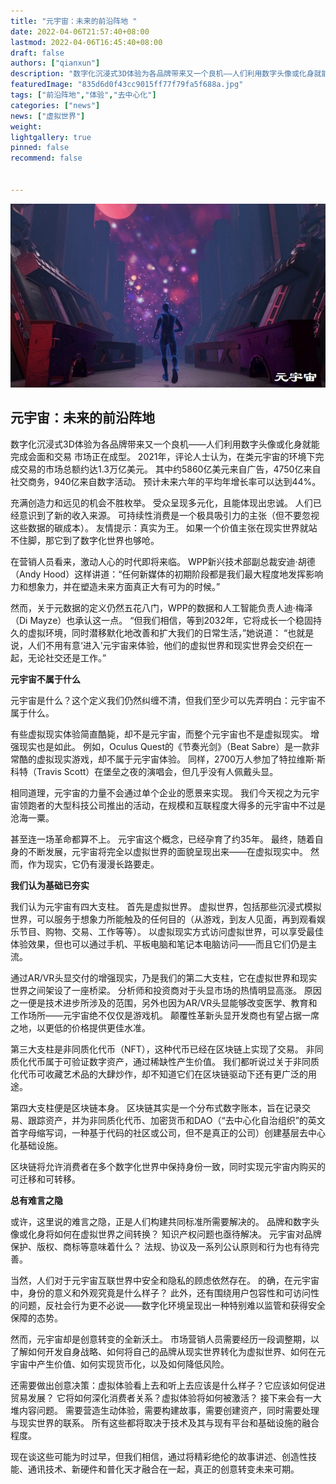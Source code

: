 ```yaml
---
title: "元宇宙：未来的前沿阵地 "
date: 2022-04-06T21:57:40+08:00
lastmod: 2022-04-06T16:45:40+08:00
draft: false
authors: ["qianxun"]
description: "数字化沉浸式3D体验为各品牌带来又一个良机——人们利用数字头像或化身就能完成会面和交易市场正在成型。"
featuredImage: "835d6d0f43cc9015ff77f79fa5f688a.jpg"
tags: ["前沿阵地","体验","去中心化"]
categories: ["news"]
news: ["虚拟世界"]
weight: 
lightgallery: true
pinned: false
recommend: false


---
```






![](835d6d0f43cc9015ff77f79fa5f688a.jpg)



## 元宇宙：未来的前沿阵地



数字化沉浸式3D体验为各品牌带来又一个良机——人们利用数字头像或化身就能完成会面和交易 市场正在成型。 2021年，评论人士认为，在类元宇宙的环境下完成交易的市场总额约达1.3万亿美元。 其中约5860亿美元来自广告，4750亿来自社交商务，940亿来自数字活动。 预计未来六年的平均年增长率可以达到44%。 

充满创造力和远见的机会不胜枚举。 受众呈现多元化，且能体现出忠诚。 人们已经意识到了新的收入来源。 可持续性消费是一个极具吸引力的主张（但不要忽视这些数据的碳成本）。 友情提示：真实为王。 如果一个价值主张在现实世界就站不住脚，那它到了数字化世界也够呛。

在营销人员看来，激动人心的时代即将来临。 WPP新兴技术部副总裁安迪·胡德（Andy Hood）这样讲道：“任何新媒体的初期阶段都是我们最大程度地发挥影响力和想象力，并在塑造未来方面真正大有可为的时候。”

然而，关于元数据的定义仍然五花八门，WPP的数据和人工智能负责人迪·梅泽（Di Mayze）也承认这一点。 “但我们相信，等到2032年，它将成长一个稳固持久的虚拟环境，同时潜移默化地改善和扩大我们的日常生活，”她说道： “也就是说，人们不用有意‘进入’元宇宙来体验，他们的虚拟世界和现实世界会交织在一起，无论社交还是工作。”

**元宇宙不属于什么**

元宇宙是什么？这个定义我们仍然纠缠不清，但我们至少可以先弄明白：元宇宙不属于什么。

有些虚拟现实体验简直酷毙，却不是元宇宙，而整个元宇宙也不是虚拟现实。 增强现实也是如此。 例如，Oculus Quest的《节奏光剑》（Beat Sabre）是一款非常酷的虚拟现实游戏，却不属于元宇宙体验。 同样，2700万人参加了特拉维斯·斯科特（Travis Scott）在堡垒之夜的演唱会，但几乎没有人佩戴头显。

相同道理，元宇宙的力量不会通过单个企业的愿景来实现。 我们今天视之为元宇宙领跑者的大型科技公司推出的活动，在规模和互联程度大得多的元宇宙中不过是沧海一粟。

甚至连一场革命都算不上。 元宇宙这个概念，已经孕育了约35年。 最终，随着自身的不断发展，元宇宙将完全以虚拟世界的面貌呈现出来——在虚拟现实中。 然而，作为现实，它仍有漫漫长路要走。

**我们认为基础已夯实**

我们认为元宇宙有四大支柱。 首先是虚拟世界。 虚拟世界，包括那些沉浸式模拟世界，可以服务于想象力所能触及的任何目的（从游戏，到友人见面，再到观看娱乐节目、购物、交易、工作等等）。 以虚拟现实方式访问虚拟世界，可以享受最佳体验效果，但也可以通过手机、平板电脑和笔记本电脑访问——而且它们仍是主流。

通过AR/VR头显交付的增强现实，乃是我们的第二大支柱，它在虚拟世界和现实世界之间架设了一座桥梁。 分析师和投资商对于头显市场的热情明显高涨。 原因之一便是技术进步所涉及的范围，另外也因为AR/VR头显能够改变医学、教育和工作场所——元宇宙绝不仅仅是游戏机。 颠覆性革新头显开发商也有望占据一席之地，以更低的价格提供更佳水准。

第三大支柱是非同质化代币（NFT），这种代币已经在区块链上实现了交易。 非同质化代币属于可验证数字资产，通过稀缺性产生价值。 我们都听说过关于非同质化代币可收藏艺术品的大肆炒作，却不知道它们在区块链驱动下还有更广泛的用途。

第四大支柱便是区块链本身。 区块链其实是一个分布式数字账本，旨在记录交易、跟踪资产，并为非同质化代币、加密货币和DAO（“去中心化自治组织”的英文首字母缩写词，一种基于代码的社区或公司，但不是真正的公司）创建基层去中心化基础设施。

区块链将允许消费者在多个数字化世界中保持身份一致，同时实现元宇宙内购买的可迁移和可转移。

**总有难言之隐**

或许，这里说的难言之隐，正是人们构建共同标准所需要解决的。 品牌和数字头像或化身将如何在虚拟世界之间转换？ 知识产权问题也亟待解决。 元宇宙对品牌保护、版权、商标等意味着什么？ 法规、协议及一系列公认原则和行为也有待完善。

当然，人们对于元宇宙互联世界中安全和隐私的顾虑依然存在。 的确，在元宇宙中，身份的意义和外观究竟是什么样子？ 此外，还有围绕用户包容性和可访问性的问题，反社会行为更不必说——数字化环境呈现出一种特别难以监管和获得安全保障的态势。

然而，元宇宙却是创意转变的全新沃土。 市场营销人员需要经历一段调整期，以了解如何开发自身战略、如何将自己的品牌从现实世界转化为虚拟世界、如何在元宇宙中产生价值、如何实现货币化，以及如何降低风险。

还需要做出创意决策：虚拟体验看上去和听上去应该是什么样子？它应该如何促进贸易发展？ 它将如何深化消费者关系？虚拟体验将如何被激活？ 接下来会有一大堆内容问题。 需要营造生动体验，需要构建故事，需要创建资产，同时需要处理与现实世界的联系。 所有这些都将取决于技术及其与现有平台和基础设施的融合程度。

现在谈这些可能为时过早，但我们相信，通过将精彩绝伦的故事讲述、创造性技能、通讯技术、新硬件和普化天才融合在一起，真正的创意转变未来可期。